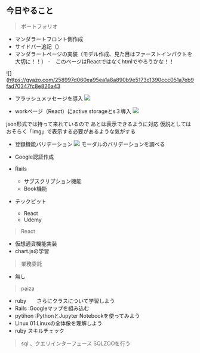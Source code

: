 ## 今日やること
> ポートフォリオ

 - マンダラートフロント側作成
 - サイドバー追記（）
  - マンダラートページの実装（モデル作成、見た目はファーストインパクトを大切に！！）
  -　このページはReactではなくhtmlでやろうかな！！

![](https://gyazo.com/258997d060ea95ea1a8a890b9e5173c1390ccc051a7eb9fad70347fc8e826a43





 - フラッシュメッセージを導入
![](https://gyazo.com/258997d060ea95ea1a8a890b9e5173c1/raw)
 
 
 - workページ（React）にactive storageとs３導入
 ![](https://gyazo.com/7f76c1223c8428b19189ca4f00c74acd/raw)
 
 json形式では持って来れているので
 あとは表示できるように対応
 仮説としてはおそらく「img」で表示する必要があるような気がする
 

 
 - 登録機能バリデーション
 ![](https://gyazo.com/23bb402c7a7c5ab93107927fe1748c63/raw)
 モーダルのバリデーションを調べる
 
 - Google認証作成





- Rails
  - サブスクリプション機能
  - Book機能


- テックピット
  - React
  - Udemy
  
> React
 - 仮想通貨機能実装
 - chart.jsの学習


> 業務委託
- 無し


> paiza
- ruby　　さらにクラスについて学習しよう
- Rails :Googleマップを組み込む
- pytihon :PythonとJupyter Notebookを使ってみよう
- Linux 01:Linuxの全体像を理解しよう
- ruby スキルチェック



> sql 、クエリインターフェース
SQLZOOを行う
